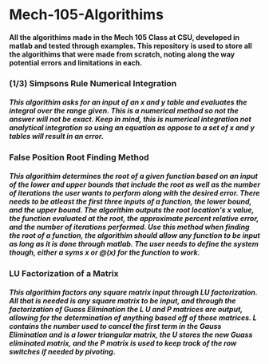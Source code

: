 # **Mech-105-Algorithims**
#### All the algorithims made in the Mech 105 Class at CSU, developed in matlab and tested through examples. This repository is used to store all the algorithims that were made from scratch, noting along the way potential errors and limitations in each.
### **(1/3) Simpsons Rule Numerical Integration**
##### This algorithim asks for an input of an x and y table and evaluates the integral over the range given. This is a numerical method so not the answer will not be exact. Keep in mind, this is numerical integration not analytical integration so using an equation as oppose to a set of x and y tables will result in an error.
### **False Position Root Finding Method**
##### This algorithim determines the root of a given function based on an input of the lower and upper bounds that include the root as well as the number of iterations the user wants to perform along with the desired error. There needs to be atleast the first three inputs of a function, the lower bound, and the upper bound. The algorithim outputs the root location's x value, the function evaluated at the root, the approximate percent relative error, and the number of iterations performed. Use this method when finding the root of a function, the algorithim should allow any function to be input as long as it is done through matlab. The user needs to define the system though, either a syms x or @(x) for the function to work.
### **LU Factorization of a Matrix**
##### This algorithim factors any square matrix input through LU factorization. All that is needed is any square matrix to be input, and through the factorization of Guass Elimination the L U and P matrices are output, allowing for the determination of anything based off of those matrices. L contains the number used to cancel the first term in the Gauss Elimination and is a lower triangular matrix, the U stores the new Guass eliminated matrix, and the P matrix is used to keep track of the row switches if needed by pivoting.
